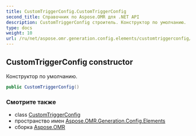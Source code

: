 ```yaml
---
title: CustomTriggerConfig.CustomTriggerConfig
second_title: Справочник по Aspose.OMR для .NET API
description: CustomTriggerConfig строитель. Конструктор по умолчанию.
type: docs
weight: 10
url: /ru/net/aspose.omr.generation.config.elements/customtriggerconfig/customtriggerconfig/
---
```

## CustomTriggerConfig constructor

Конструктор по умолчанию.

```csharp
public CustomTriggerConfig()
```

### Смотрите также

* class [CustomTriggerConfig](../)
* пространство имен [Aspose.OMR.Generation.Config.Elements](../../customtriggerconfig/)
* сборка [Aspose.OMR](../../../)


